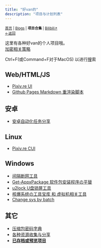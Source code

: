 ```yaml
---
title: "好van的"
description: "项目与计划列表"
---
```

<small id="old_menu"><a href="/">首页</a> | <a href="/blogs">Blogs</a> | <b>项目合集</b> | <a href="https://space.bilibili.com/1987247870">Bilibili↗</a><br><a href="../">←返回</a> </small>

这里有各种好van的个人项目哦。<br>
[加密相关策略](/resource-share/rule)

Ctrl+F(或Command+F对于MacOS) 以进行[搜](/search.html)索

## Web/HTML/JS
* [Pixiv.re UI](/pixiv.re_ui)
* [Github Pages Markdown 重渲染脚本](/Pages-md-reRender)

## 安卓
* [安卓自动化任务分享](/autotasklist)

## Linux
* [Pixiv.re CUI](/pixiv.re_ui/client)

## Windows
* [间隔断网工具](/resource-share/sharing/stop-internet)
* [Get-AppxPackage 软件包安装程序の平替](/Project/Get-AppxPackage.exe/)
* [u2lock U盘锁屏工具](./u2lock/)
* [核爆系统の工具宝库 和 虚拟机相关工具](/resource-share/sharing/boom-system)
* [Change sys by batch](/change-sys-by-batch)

## 其它
* [压缩包密码字典](https://rs.kdxiaoyi.top/Passwords/)
* [各种资源收集与分享](/resource-share)
* **[已存档或预览项目](https://rs.kdxiaoyi.top/preview/)**

<div id="mdRender_config" data-sideship-hide="2"></div>
<script src="https://rs.kdxiaoyi.top/res/scripts/js/sober@1.0.6.min.js"></script><script src="https://kdxiaoyi.top/pmd.js"></script><script src="https://rs.kdxiaoyi.top/res/scripts/js/pmd-reRender.min.js"></script>